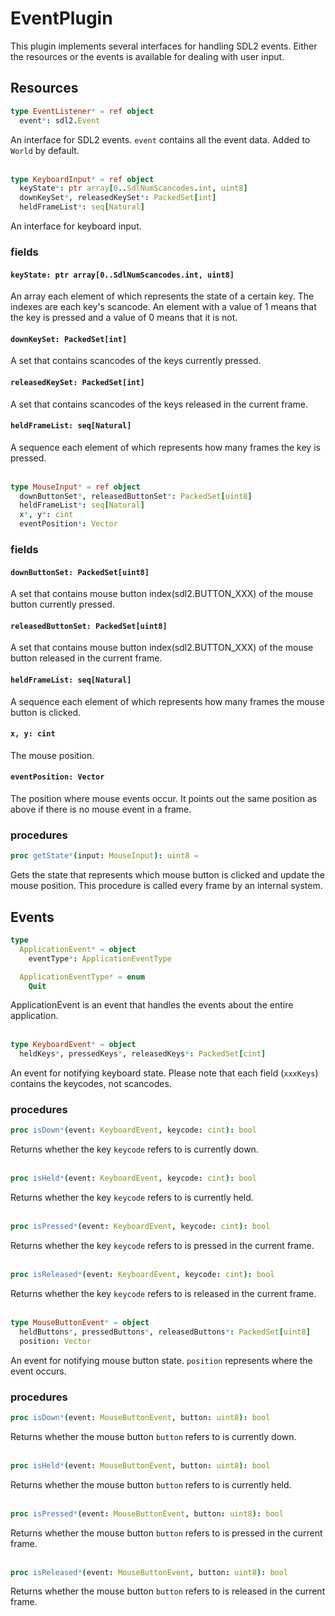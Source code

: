 # EventPlugin
This plugin implements several interfaces for handling SDL2 events. Either the resources or the events is available for dealing with user input.

## Resources
```nim
type EventListener* = ref object
  event*: sdl2.Event
```
An interface for SDL2 events. `event` contains all the event data.
Added to `World` by default.<br><br>

```nim
type KeyboardInput* = ref object
  keyState*: ptr array[0..SdlNumScancodes.int, uint8]
  downKeySet*, releasedKeySet*: PackedSet[int]
  heldFrameList*: seq[Natural]
```
An interface for keyboard input.

### fields
#### `keyState: ptr array[0..SdlNumScancodes.int, uint8]`
An array each element of which represents the state of a certain key. The indexes are each key's scancode. An element with a value of 1 means that the key is pressed and a value of 0 means that it is not.

#### `downKeySet: PackedSet[int]`
A set that contains scancodes of the keys currently pressed.

#### `releasedKeySet: PackedSet[int]`
A set that contains scancodes of the keys released in the current frame.

#### `heldFrameList: seq[Natural]`
A sequence each element of which represents how many frames the key is pressed.<br><br>

```nim
type MouseInput* = ref object
  downButtonSet*, releasedButtonSet*: PackedSet[uint8]
  heldFrameList*: seq[Natural]
  x*, y*: cint
  eventPosition*: Vector
```

### fields
#### `downButtonSet: PackedSet[uint8]`
A set that contains mouse button index(sdl2.BUTTON_XXX) of the mouse button currently pressed.

#### `releasedButtonSet: PackedSet[uint8]`
A set that contains mouse button index(sdl2.BUTTON_XXX) of the mouse button released in the current frame.

#### `heldFrameList: seq[Natural]`
A sequence each element of which represents how many frames the mouse button is clicked.

#### `x, y: cint`
The mouse position.

#### `eventPosition: Vector`
The position where mouse events occur. It points out the same position as above if there is no mouse event in a frame.

### procedures
```nim
proc getState*(input: MouseInput): uint8 =
```
Gets the state that represents which mouse button is clicked and update the mouse position. This procedure is called every frame by an internal system.

## Events
```nim
type
  ApplicationEvent* = object
    eventType*: ApplicationEventType

  ApplicationEventType* = enum
    Quit
```
ApplicationEvent is an event that handles the events about the entire application.<br><br>

```nim
type KeyboardEvent* = object
  heldKeys*, pressedKeys*, releasedKeys*: PackedSet[cint]
```
An event for notifying keyboard state. Please note that each field (`xxxKeys`) contains the keycodes, not scancodes.

### procedures
```nim
proc isDown*(event: KeyboardEvent, keycode: cint): bool
```
Returns whether the key `keycode` refers to is currently down.<br><br>

```nim
proc isHeld*(event: KeyboardEvent, keycode: cint): bool
```
Returns whether the key `keycode` refers to is currently held.<br><br>

```nim
proc isPressed*(event: KeyboardEvent, keycode: cint): bool
```
Returns whether the key `keycode` refers to is pressed in the current frame.<br><br>

```nim
proc isReleased*(event: KeyboardEvent, keycode: cint): bool
```
Returns whether the key `keycode` refers to is released in the current frame.<br><br>

```nim
type MouseButtonEvent* = object
  heldButtons*, pressedButtons*, releasedButtons*: PackedSet[uint8]
  position: Vector
```
An event for notifying mouse button state. `position` represents where the event occurs.

### procedures
```nim
proc isDown*(event: MouseButtonEvent, button: uint8): bool
```
Returns whether the mouse button `button` refers to is currently down.<br><br>

```nim
proc isHeld*(event: MouseButtonEvent, button: uint8): bool
```
Returns whether the mouse button `button` refers to is currently held.<br><br>

```nim
proc isPressed*(event: MouseButtonEvent, button: uint8): bool
```
Returns whether the mouse button `button` refers to is pressed in the current frame.<br><br>

```nim
proc isReleased*(event: MouseButtonEvent, button: uint8): bool
```
Returns whether the mouse button `button` refers to is released in the current frame.<br><br>

